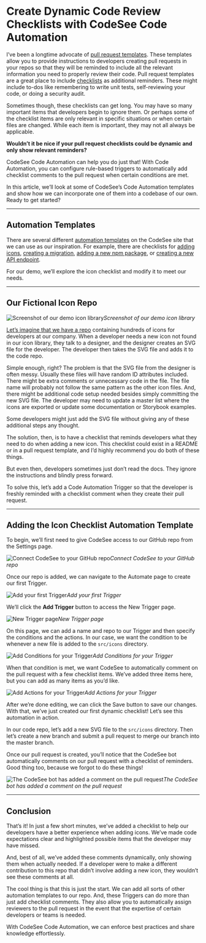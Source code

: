 # Create Dynamic Code Review Checklists with CodeSee Code Automation

I’ve been a longtime advocate of [pull request templates](https://levelup.gitconnected.com/managing-complexity-through-merge-request-templates-9a00cc9a5fb1). These templates allow you to provide instructions to developers creating pull requests in your repos so that they will be reminded to include all the relevant information you need to properly review their code. Pull request templates are a great place to include [checklists](https://betterprogramming.pub/a-checklist-manifesto-3f686ed135f8) as additional reminders. These might include to-dos like remembering to write unit tests, self-reviewing your code, or doing a security audit.

Sometimes though, these checklists can get long. You may have so many important items that developers begin to ignore them. Or perhaps some of the checklist items are only relevant in specific situations or when certain files are changed. While each item is important, they may not all always be applicable.

**Wouldn’t it be nice if your pull request checklists could be dynamic and only show relevant reminders?**

CodeSee Code Automation can help you do just that! With Code Automation, you can configure rule-based triggers to automatically add checklist comments to the pull request when certain conditions are met.

In this article, we’ll look at some of CodeSee’s Code Automation templates and show how we can incorporate one of them into a codebase of our own. Ready to get started?

---

## Automation Templates

There are several different [automation templates](https://www.codesee.io/code-automation) on the CodeSee site that we can use as our inspiration. For example, there are checklists for [adding icons](https://www.codesee.io/automation-templates/icon-checklist), [creating a migration](https://www.codesee.io/automation-templates/create-a-migration), [adding a new npm package](https://www.codesee.io/automation-templates/adding-a-new-package), or [creating a new API endpoint](https://www.codesee.io/automation-templates/endpoint-checklist).

For our demo, we’ll explore the icon checklist and modify it to meet our needs.

---

## Our Fictional Icon Repo

![Screenshot of our demo icon library](https://cdn-images-1.medium.com/max/3200/0*0qVvtzKwvCdwkyNi)*Screenshot of our demo icon library*

[Let’s imagine that we have a repo](https://github.com/thawkin3/codesee-automation-demo) containing hundreds of icons for developers at our company. When a developer needs a new icon not found in our icon library, they talk to a designer, and the designer creates an SVG file for the developer. The developer then takes the SVG file and adds it to the code repo.

Simple enough, right? The problem is that the SVG file from the designer is often messy. Usually these files will have random ID attributes included. There might be extra comments or unnecessary code in the file. The file name will probably not follow the same pattern as the other icon files. And, there might be additional code setup needed besides simply committing the new SVG file. The developer may need to update a master list where the icons are exported or update some documentation or Storybook examples.

Some developers might just add the SVG file without giving any of these additional steps any thought.

The solution, then, is to have a checklist that reminds developers what they need to do when adding a new icon. This checklist could exist in a README or in a pull request template, and I’d highly recommend you do both of these things.

But even then, developers sometimes just don’t read the docs. They ignore the instructions and blindly press forward.

To solve this, let’s add a Code Automation Trigger so that the developer is freshly reminded with a checklist comment when they create their pull request.

---

## Adding the Icon Checklist Automation Template

To begin, we’ll first need to give CodeSee access to our GitHub repo from the Settings page.

![Connect CodeSee to your GitHub repo](https://cdn-images-1.medium.com/max/3200/0*XNaktMim4tEwaGiI)*Connect CodeSee to your GitHub repo*

Once our repo is added, we can navigate to the Automate page to create our first Trigger.

![Add your first Trigger](https://cdn-images-1.medium.com/max/3200/0*pkMI0YbfkUs5eeBv)*Add your first Trigger*

We’ll click the **Add Trigger** button to access the New Trigger page.

![New Trigger page](https://cdn-images-1.medium.com/max/2148/0*l1TJMBAeHIMOwxT6)*New Trigger page*

On this page, we can add a name and repo to our Trigger and then specify the conditions and the actions. In our case, we want the condition to be whenever a new file is added to the `src/icons` directory.

![Add Conditions for your Trigger](https://cdn-images-1.medium.com/max/2712/0*6ggqO_7OAp150F5k)*Add Conditions for your Trigger*

When that condition is met, we want CodeSee to automatically comment on the pull request with a few checklist items. We’ve added three items here, but you can add as many items as you’d like.

![Add Actions for your Trigger](https://cdn-images-1.medium.com/max/2700/0*61COdsw7-OGaCZkr)*Add Actions for your Trigger*

After we’re done editing, we can click the Save button to save our changes. With that, we’ve just created our first dynamic checklist! Let’s see this automation in action.

In our code repo, let’s add a new SVG file to the `src/icons` directory. Then let’s create a new branch and submit a pull request to merge our branch into the master branch.

Once our pull request is created, you’ll notice that the CodeSee bot automatically comments on our pull request with a checklist of reminders. Good thing too, because we forgot to do these things!

![The CodeSee bot has added a comment on the pull request](https://cdn-images-1.medium.com/max/3200/0*N2-TX160ZljGICFu)*The CodeSee bot has added a comment on the pull request*

---

## Conclusion

That’s it! In just a few short minutes, we’ve added a checklist to help our developers have a better experience when adding icons. We’ve made code expectations clear and highlighted possible items that the developer may have missed.

And, best of all, we’ve added these comments dynamically, only showing them when actually needed. If a developer were to make a different contribution to this repo that didn’t involve adding a new icon, they wouldn’t see these comments at all.

The cool thing is that this is just the start. We can add all sorts of other automation templates to our repo. And, these Triggers can do more than just add checklist comments. They also allow you to automatically assign reviewers to the pull request in the event that the expertise of certain developers or teams is needed.

With CodeSee Code Automation, we can enforce best practices and share knowledge effortlessly.
